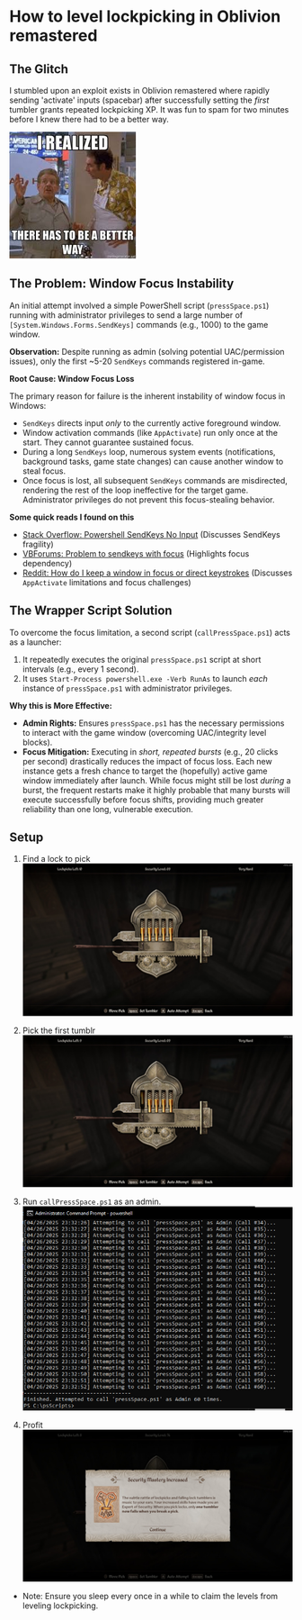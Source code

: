 # How to level lockpicking in Oblivion remastered 

## The Glitch 
I stumbled upon an exploit exists in Oblivion remastered where rapidly sending 'activate' inputs (spacebar) after successfully setting the *first* tumbler grants repeated lockpicking XP. It was fun to spam for two minutes before I knew there had to be a better way.

![alt text](images.jpg)

## The Problem: Window Focus Instability

An initial attempt involved a simple PowerShell script (`pressSpace.ps1`) running with administrator privileges to send a large number of `[System.Windows.Forms.SendKeys]` commands (e.g., 1000) to the game window.

**Observation:** Despite running as admin (solving potential UAC/permission issues), only the first ~5-20 `SendKeys` commands registered in-game.

**Root Cause: Window Focus Loss**

The primary reason for failure is the inherent instability of window focus in Windows:

* `SendKeys` directs input *only* to the currently active foreground window.
* Window activation commands (like `AppActivate`) run only once at the start. They cannot guarantee sustained focus.
* During a long `SendKeys` loop, numerous system events (notifications, background tasks, game state changes) can cause another window to steal focus.
* Once focus is lost, all subsequent `SendKeys` commands are misdirected, rendering the rest of the loop ineffective for the target game. Administrator privileges do not prevent this focus-stealing behavior.

**Some quick reads I found on this**

* [Stack Overflow: Powershell SendKeys No Input](https://stackoverflow.com/questions/69138816/powershell-sendkeys-no-input) (Discusses SendKeys fragility)
* [VBForums: Problem to sendkeys with focus](https://www.vbforums.com/showthread.php?391255-Resolved-Problem-to-sendkeys-with-focus) (Highlights focus dependency)
* [Reddit: How do I keep a window in focus or direct keystrokes](https://www.reddit.com/r/PowerShell/comments/yrukie/how_do_i_keep_a_window_in_focus_or_direct/) (Discusses `AppActivate` limitations and focus challenges)

## The Wrapper Script Solution

To overcome the focus limitation, a second script (`callPressSpace.ps1`) acts as a launcher:

1.  It repeatedly executes the original `pressSpace.ps1` script at short intervals (e.g., every 1 second).
2.  It uses `Start-Process powershell.exe -Verb RunAs` to launch *each* instance of `pressSpace.ps1` with administrator privileges.

**Why this is More Effective:**

* **Admin Rights:** Ensures `pressSpace.ps1` has the necessary permissions to interact with the game window (overcoming UAC/integrity level blocks).
* **Focus Mitigation:** Executing in *short, repeated bursts* (e.g., 20 clicks per second) drastically reduces the impact of focus loss. Each new instance gets a fresh chance to target the (hopefully) active game window immediately after launch. While focus might still be lost *during* a burst, the frequent restarts make it highly probable that many bursts will execute successfully before focus shifts, providing much greater reliability than one long, vulnerable execution.

##  Setup

1) Find a lock to pick
![alt text](202504~4.JPG)

2) Pick the first tumblr
![alt text](208311~1.JPG)

3) Run `callPressSpace.ps1` as an admin.
![alt text](image.png)

4) Profit ![alt text](20F1D8~1.JPG)

- Note: Ensure you sleep every once in a while to claim the levels from leveling lockpicking. 
